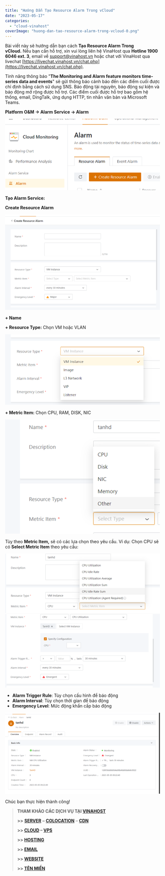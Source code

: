 ```yaml
---
title: "Hướng Dẫn Tạo Resource Alarm Trong vCloud"
date: "2023-05-17"
categories: 
  - "cloud-vinahost"
coverImage: "huong-dan-tao-resource-alarm-trong-vcloud-0.png"
---
```


Bài viết này sẽ hướng dẫn bạn cách **Tạo Resource Alarm Trong vCloud.** Nếu bạn cần hỗ trợ, xin vui lòng liên hệ VinaHost qua **Hotline 1900 6046 ext. 3**, email về [support@vinahost.vn](mailto:support@vinahost.vn) hoặc chat với VinaHost qua livechat [https://livechat.vinahost.vn/chat.php](https://livechat.vinahost.vn/chat.php).

Tính năng thông báo "**The Monitoring and Alarm feature monitors time-series data and events**" sẽ gửi thông báo cảnh báo đến các điểm cuối được chỉ định bằng cách sử dụng SNS. Báo động tài nguyên, báo động sự kiện và báo động mở rộng được hỗ trợ. Các điểm cuối được hỗ trợ bao gồm hệ thống, email, DingTalk, ứng dụng HTTP, tin nhắn văn bản và Microsoft Teams.

**Platform O&M -> Alarm Service -> Alarm**

 **![](images/huong-dan-tao-resource-alarm-trong-vcloud-1.png)** 

**Tạo Alarm Service:**

**Create Resource Alarm**

![](images/huong-dan-tao-resource-alarm-trong-vcloud-2.png)

 **+ Name**

 **+ Resource Type:** Chọn VM hoặc VLAN

![](images/huong-dan-tao-resource-alarm-trong-vcloud-3.png)

**\+ Metric Item:** Chọn CPU, RAM, DISK, NIC

![](images/huong-dan-tao-resource-alarm-trong-vcloud-4.png)

Tùy theo **Metric Item,** sẽ có các lựa chọn theo yêu cầu. Ví dụ: Chọn CPU sẽ có **Select Metric Item** theo yêu cầu:

**![](images/huong-dan-tao-resource-alarm-trong-vcloud-5.png)![](images/huong-dan-tao-resource-alarm-trong-vcloud-7.png)**

- **Alarm Trigger Rule**: Tùy chọn cấu hình để báo động
- **Alarm Interval**: Tùy chọn thời gian để báo động
- **Emergency Level**: Mức động khẩn cấp báo động

![Resource Alarm](images/huong-dan-tao-resource-alarm-trong-vcloud-8.png)

Chúc bạn thực hiện thành công!

> **THAM KHẢO CÁC DỊCH VỤ TẠI [VINAHOST](https://kb.vinahost.vn/)**
> 
> **\>>** [**SERVER**](https://vinahost.vn/thue-may-chu-rieng/) **–** [**COLOCATION**](https://vinahost.vn/colocation.html) – [**CDN**](https://vinahost.vn/dich-vu-cdn-chuyen-nghiep)
> 
> **\>> [CLOUD](https://vinahost.vn/cloud-server-gia-re/) – [VPS](https://vinahost.vn/vps-ssd-chuyen-nghiep/)**
> 
> **\>> [HOSTING](https://vinahost.vn/wordpress-hosting)**
> 
> **\>> [EMAIL](https://vinahost.vn/email-hosting)**
> 
> **\>> [WEBSITE](http://vinawebsite.vn/)**
> 
> **\>> [TÊN MIỀN](https://vinahost.vn/ten-mien-gia-re/)**
